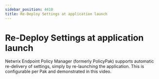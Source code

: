 ```yaml
---
sidebar_position: 4410
title: Re-Deploy Settings at application launch
---
```


# Re-Deploy Settings at application launch

Netwrix Endpoint Policy Manager (formerly PolicyPak) supports automatic re-delivery of settings, simply by re-launching the application. This is configurable per Pak and demonstrated in this video.